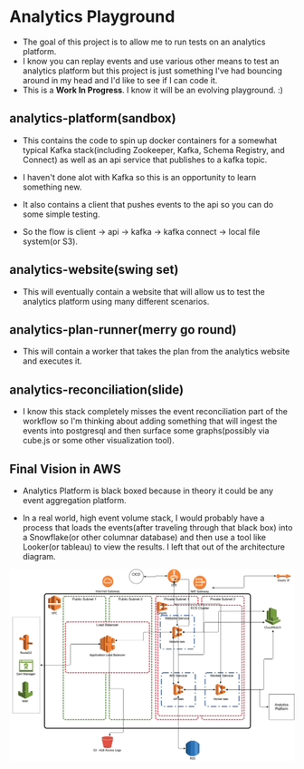 # Analytics Playground

- The goal of this project is to allow me to run tests on an analytics platform.  
- I know you can replay events and use various other means to test an analytics platform but this project is just something I've had bouncing around in my head and I'd like to see if I can code it.
- This is a **Work In Progress**.  I know it will be an evolving playground. :)

## analytics-platform(sandbox)

- This contains the code to spin up docker containers for a somewhat typical Kafka stack(including Zookeeper, Kafka, Schema Registry, and Connect) as well as an api service that publishes to a kafka topic.

- I haven't done alot with Kafka so this is an opportunity to learn something new.

- It also contains a client that pushes events to the api so you can do some simple testing.

- So the flow is client -> api -> kafka -> kafka connect -> local file system(or S3).

## analytics-website(swing set)

- This will eventually contain a website that will allow us to test the analytics platform using many different scenarios.

## analytics-plan-runner(merry go round)

- This will contain a worker that takes the plan from the analytics website and executes it.

## analytics-reconciliation(slide)

- I know this stack completely misses the event reconciliation part of the workflow so I'm thinking about adding something that will ingest the events into postgresql and then surface some graphs(possibly via cube.js or some other visualization tool).

## Final Vision in AWS

- Analytics Platform is black boxed because in theory it could be any event aggregation platform.

- In a real world, high event volume stack, I would probably have a process that loads the events(after traveling through that black box) into a Snowflake(or other columnar database) and then use a tool like Looker(or tableau) to view the results.  I left that out of the architecture diagram.

![alt text](./arch_images/AnalyticsTestingPlatform_8_23_19.jpg)
